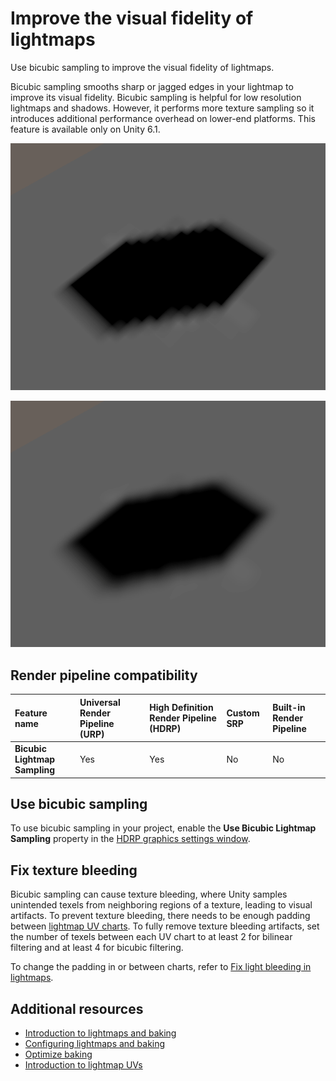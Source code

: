 # Improve the visual fidelity of lightmaps

Use bicubic sampling to improve the visual fidelity of lightmaps.

Bicubic sampling smooths sharp or jagged edges in your lightmap to improve its visual fidelity. Bicubic sampling is helpful for low resolution lightmaps and shadows. However, it performs more texture sampling so it introduces additional performance overhead on lower-end platforms. This feature is available only on Unity 6.1.

![A black hexagonal shadow that has jagged edges, without bicubic sampling](../Documentation~/Images/bicubic-sampling-before.png)

![A black hexagonal shadow that has smooth edges, with bicubic sampling](../Documentation~/Images/bicubic-sampling-after.png)

## Render pipeline compatibility

|**Feature name**|**Universal Render Pipeline (URP)**|**High Definition Render Pipeline (HDRP)**|**Custom SRP**|**Built-in Render Pipeline**|
|:---|:---|:---|:---|:---|
|**Bicubic Lightmap Sampling**|Yes|Yes|No|No|

## Use bicubic sampling

To use bicubic sampling in your project, enable the **Use Bicubic Lightmap Sampling** property in the [HDRP graphics settings window](Default-Settings-Window.md).

## Fix texture bleeding

Bicubic sampling can cause texture bleeding, where Unity samples unintended texels from neighboring regions of a texture, leading to visual artifacts. To prevent texture bleeding, there needs to be enough padding between [lightmap UV charts](https://docs.unity3d.com/Manual/LightingGiUvs-landing.html). To fully remove texture bleeding artifacts, set the number of texels between each UV chart to at least 2 for bilinear filtering and at least 4 for bicubic filtering.

To change the padding in or between charts, refer to [Fix light bleeding in lightmaps](https://docs.unity3d.com/Manual/ProgressiveLightmapper-UVOverlap.html).

## Additional resources

* [Introduction to lightmaps and baking](https://docs.unity3d.com/Manual/Lightmappers.html)
* [Configuring lightmaps and baking](https://docs.unity3d.com/Manual/Lightmapping-configure.html)
* [Optimize baking](https://docs.unity3d.com/Manual/GPUProgressiveLightmapper.html)
* [Introduction to lightmap UVs](https://docs.unity3d.com/Manual/LightingGiUvs.html)